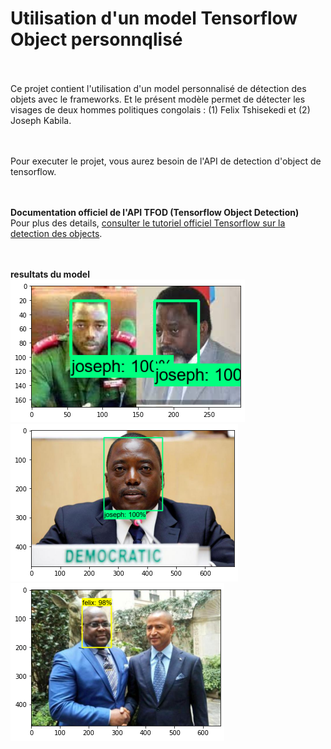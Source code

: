 # Utilisation d'un model Tensorflow Object personnqlisé

<br/><br/>
Ce projet contient l'utilisation d'un model personnalisé de détection des objets avec le frameworks. Et le présent modèle permet de détecter les visages de deux hommes politiques congolais : (1) Felix Tshisekedi et (2) Joseph Kabila.


<br/><br/>
Pour executer le projet, vous aurez besoin de l'API de detection d'object de tensorflow.


<br/><br/>
<b>Documentation officiel de l'API TFOD (Tensorflow Object Detection)</b>
<br/>
Pour plus des details, <a href="https://tensorflow-object-detection-api-tutorial.readthedocs.io/"> consulter le tutoriel officiel Tensorflow sur la detection des objects</a>.


<br/><br/>
<b>resultats du model</b>
<br/>
<img src="images/output/sortie1.png">
<img src="images/output/sortie2.png">
<img src="images/output/sortie3.png">